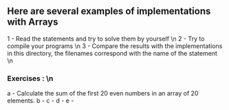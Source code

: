 ## Here are several examples of implementations with Arrays 
1 - Read the statements and try to solve them by yourself \n
2 - Try to compile your programs \n
3 - Compare the results with the implementations in this directory, the filenames correspond with the name of the statement \n
### Exercises : \n
a - Calculate the sum of the first 20 even numbers in an array of 20 elements.
b - 
c - 
d - 
e - 
